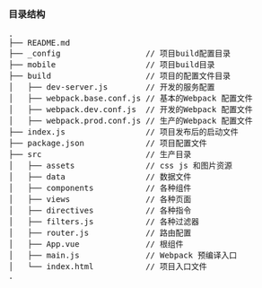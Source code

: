 ### 目录结构
<pre>
.
├── README.md
├── _config                  // 项目build配置目录
├── mobile                   // 项目build目录
├── build                    // 项目的配置文件目录
│   ├── dev-server.js        // 开发的服务配置
│   ├── webpack.base.conf.js // 基本的Webpack 配置文件
│   ├── webpack.dev.conf.js  // 开发的Webpack 配置文件
│   ├── webpack.prod.conf.js // 生产的Webpack 配置文件
├── index.js                 // 项目发布后的启动文件
├── package.json             // 项目配置文件
├── src                      // 生产目录
│   ├── assets               // css js 和图片资源
│   ├── data                 // 数据文件
│   ├── components           // 各种组件
│   ├── views                // 各种页面
│   ├── directives           // 各种指令
│   ├── filters.js           // 各种过滤器
│   ├── router.js            // 路由配置
│   ├── App.vue              // 根组件
│   ├── main.js              // Webpack 预编译入口
│   └── index.html           // 项目入口文件
.
</pre>